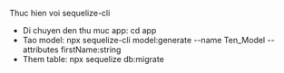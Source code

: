Thuc hien voi sequelize-cli
- Di chuyen den thu muc app: cd app
- Tao model: npx sequelize-cli model:generate --name Ten_Model --attributes firstName:string
- Them table: npx sequelize db:migrate


